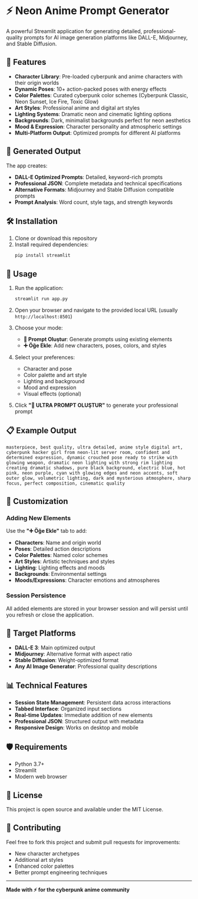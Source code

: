 # ⚡ Neon Anime Prompt Generator

A powerful Streamlit application for generating detailed, professional-quality prompts for AI image generation platforms like DALL-E, Midjourney, and Stable Diffusion.

## 🚀 Features

- **Character Library**: Pre-loaded cyberpunk and anime characters with their origin worlds
- **Dynamic Poses**: 10+ action-packed poses with energy effects
- **Color Palettes**: Curated cyberpunk color schemes (Cyberpunk Classic, Neon Sunset, Ice Fire, Toxic Glow)
- **Art Styles**: Professional anime and digital art styles
- **Lighting Systems**: Dramatic neon and cinematic lighting options
- **Backgrounds**: Dark, minimalist backgrounds perfect for neon aesthetics
- **Mood & Expression**: Character personality and atmospheric settings
- **Multi-Platform Output**: Optimized prompts for different AI platforms

## 🎯 Generated Output

The app creates:
- **DALL-E Optimized Prompts**: Detailed, keyword-rich prompts
- **Professional JSON**: Complete metadata and technical specifications
- **Alternative Formats**: Midjourney and Stable Diffusion compatible prompts
- **Prompt Analysis**: Word count, style tags, and strength keywords

## 🛠️ Installation

1. Clone or download this repository
2. Install required dependencies:
   ```bash
   pip install streamlit
   ```

## 🚀 Usage

1. Run the application:
   ```bash
   streamlit run app.py
   ```

2. Open your browser and navigate to the provided local URL (usually `http://localhost:8501`)

3. Choose your mode:
   - **🎨 Prompt Oluştur**: Generate prompts using existing elements
   - **➕ Öğe Ekle**: Add new characters, poses, colors, and styles

4. Select your preferences:
   - Character and pose
   - Color palette and art style
   - Lighting and background
   - Mood and expression
   - Visual effects (optional)

5. Click **"🎨 ULTRA PROMPT OLUŞTUR"** to generate your professional prompt

## 📋 Example Output

```
masterpiece, best quality, ultra detailed, anime style digital art, cyberpunk hacker girl from neon-lit server room, confident and determined expression, dynamic crouched pose ready to strike with glowing weapon, dramatic neon lighting with strong rim lighting creating dramatic shadows, pure black background, electric blue, hot pink, neon purple, cyan with glowing edges and neon accents, soft outer glow, volumetric lighting, dark and mysterious atmosphere, sharp focus, perfect composition, cinematic quality
```

## 🎨 Customization

### Adding New Elements

Use the **"➕ Öğe Ekle"** tab to add:
- **Characters**: Name and origin world
- **Poses**: Detailed action descriptions
- **Color Palettes**: Named color schemes
- **Art Styles**: Artistic techniques and styles
- **Lighting**: Lighting effects and moods
- **Backgrounds**: Environmental settings
- **Moods/Expressions**: Character emotions and atmospheres

### Session Persistence

All added elements are stored in your browser session and will persist until you refresh or close the application.

## 🎯 Target Platforms

- **DALL-E 3**: Main optimized output
- **Midjourney**: Alternative format with aspect ratio
- **Stable Diffusion**: Weight-optimized format
- **Any AI Image Generator**: Professional quality descriptions

## 📊 Technical Features

- **Session State Management**: Persistent data across interactions
- **Tabbed Interface**: Organized input sections
- **Real-time Updates**: Immediate addition of new elements
- **Professional JSON**: Structured output with metadata
- **Responsive Design**: Works on desktop and mobile

## 🛡️ Requirements

- Python 3.7+
- Streamlit
- Modern web browser

## 📄 License

This project is open source and available under the MIT License.

## 🤝 Contributing

Feel free to fork this project and submit pull requests for improvements:
- New character archetypes
- Additional art styles
- Enhanced color palettes
- Better prompt engineering techniques

---

**Made with ⚡ for the cyberpunk anime community**
